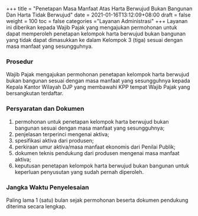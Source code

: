 +++
title = "Penetapan Masa Manfaat Atas Harta Berwujud Bukan Bangunan Dan Harta Tidak Berwujud"
date = 2021-01-16T13:12:09+08:00
draft = false
weight = 100
toc = false
categories ="Layanan Administrasi"
+++
Layanan ini diberikan kepada Wajib Pajak yang mengajukan permohonan untuk dapat memperoleh penetapan kelompok harta berwujud bukan bangunan yang tidak dapat dimasukkan ke dalam Kelompok 3 (tiga) sesuai dengan masa manfaat yang sesungguhnya.

### Prosedur
Wajib Pajak mengajukan permohonan penetapan kelompok harta berwujud bukan bangunan sesuai dengan masa manfaat yang sesungguhnya kepada Kepala Kantor Wilayah DJP yang membawahi KPP tempat Wajib Pajak yang bersangkutan terdaftar.

### Persyaratan dan Dokumen
1. permohonan untuk penetapan kelompok harta berwujud bukan bangunan sesuai dengan masa manfaat yang sesungguhnya;
2. penjelasan terperinci mengenai aktiva;
3. spesifikasi aktiva dari produsen;
4. perkiraan umur aktiva/masa manfaat ekonomis dari Penilai Publik;
5. dokumen teknis pendukung dari produsen mengenai masa manfaat aktiva;
6. keputusan penetapan kelompok harta berwujud bukan bangunan untuk keperluan penyusutan yang sudah pernah diperoleh. 

### Jangka Waktu Penyelesaian
Paling lama 1 (satu) bulan sejak permohonan beserta dokumen pendukung diterima secara lengkap.